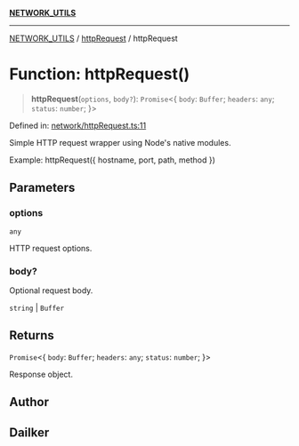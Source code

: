 [**NETWORK_UTILS**](../../README.md)

***

[NETWORK_UTILS](../../README.md) / [httpRequest](../README.md) / httpRequest

# Function: httpRequest()

> **httpRequest**(`options`, `body?`): `Promise`\<\{ `body`: `Buffer`; `headers`: `any`; `status`: `number`; \}\>

Defined in: [network/httpRequest.ts:11](https://github.com/dailker/everyutil-js/blob/7799f3f003cb23f425be3f1c83c38483e2648188/src/network/httpRequest.ts#L11)

Simple HTTP request wrapper using Node's native modules.

Example: httpRequest({ hostname, port, path, method })

## Parameters

### options

`any`

HTTP request options.

### body?

Optional request body.

`string` | `Buffer`

## Returns

`Promise`\<\{ `body`: `Buffer`; `headers`: `any`; `status`: `number`; \}\>

Response object.

## Author

## Dailker
